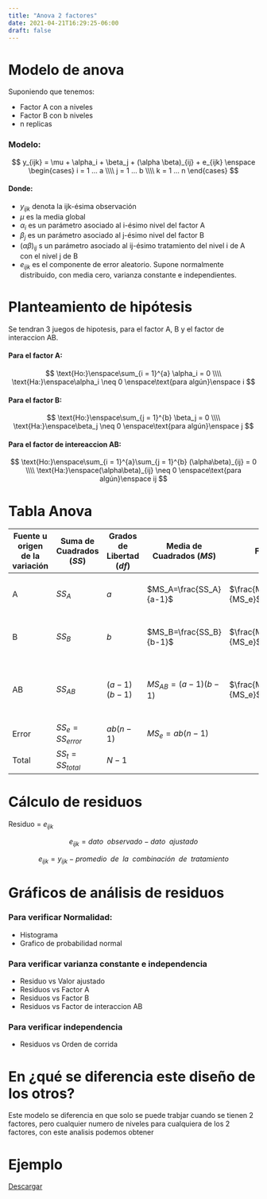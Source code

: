 ```yaml
---
title: "Anova 2 factores"
date: 2021-04-21T16:29:25-06:00
draft: false
---
```


# Modelo de anova

Suponiendo que tenemos:
- Factor A con a niveles
- Factor B con b niveles
- n replicas

### Modelo:
$$
y_{ijk} = \mu + \alpha_i + \beta_j + (\alpha \beta)_{ij} + e_{ijk} \enspace
\begin{cases}
    i = 1 ... a \\\\
    j = 1 ... b \\\\
    k = 1 ... n
\end{cases}
$$

#### Donde:
- $y_{ijk}$ denota la ijk-ésima observación
- $\mu$ es la media global
- $\alpha_i$ es un parámetro asociado al i-ésimo nivel del factor A
- $\beta_j$ es un parámetro asociado al j-ésimo nivel del factor B
- $(\alpha \beta)_{ij}$  s un parámetro asociado al ij-ésimo tratamiento del nivel i de A con el nivel j de B
- $e_{ijk}$ es el componente de error aleatorio. Supone normalmente distribuido, con media cero, varianza constante e independientes.

# Planteamiento de hipótesis

Se tendran 3 juegos de hipotesis, para el factor A, B y el factor de interaccion AB.

#### Para el factor A:
$$
\text{Ho:}\enspace\sum_{i = 1}^{a} \alpha_i = 0 \\\\
\text{Ha:}\enspace\alpha_i \neq 0 \enspace\text{para algún}\enspace i
$$

#### Para el factor B:
$$
\text{Ho:}\enspace\sum_{j = 1}^{b} \beta_j = 0 \\\\
\text{Ha:}\enspace\beta_j \neq 0 \enspace\text{para algún}\enspace j
$$

#### Para el factor de intereaccion AB:
$$
\text{Ho:}\enspace\sum_{i = 1}^{a}\sum_{j = 1}^{b} (\alpha\beta)_{ij} = 0 \\\\
\text{Ha:}\enspace(\alpha\beta)_{ij} \neq 0 \enspace\text{para algún}\enspace ij
$$

# Tabla Anova

| Fuente u  origen de  la  variación | Suma de  Cuadrados ($SS$) | Grados  de  Libertad ($df$) | Media de  Cuadrados ($MS$) | F                    | F crítico                        | Valor P |
|------------------------------------|---------------------------|-----------------------------|----------------------------|----------------------|----------------------------------|---------|
| A                                  | $SS_A$                    | $a$                         | $MS_A=\frac{SS_A}{a-1}$    | $\frac{MS_A}{MS_e}$  | $F(\alpha, a-1, ab(n-1))$        |         |
| B                                  | $SS_B$                    | $b$                         | $MS_B=\frac{SS_B}{b-1}$    | $\frac{MS_B}{MS_e}$  | $F(\alpha, b-1, ab(n-1))$        |         |
| AB                                 | $SS_{AB}$                 | $(a-1)(b-1)$                | $MS_{AB}=(a-1)(b-1)$       | $\frac{MS_AB}{MS_e}$ | $F(\alpha, (a-1)(b-1), ab(n-1))$ |         |
| Error                              | $SS_e=SS_{error}$         | $ab(n-1)$                   | $MS_e=ab(n-1)$             |                      |                                  |         |
| Total                              | $SS_t=SS_{total}$         | $N-1$                       |                            |                      |                                  |         |

# Cálculo de residuos

Residuo = $e_{ijk}$

$$e_{ijk}= dato \enspace observado - dato \enspace ajustado$$

$$e_{ijk}= y_{ijk} - promedio \enspace de \enspace la \enspace combinación \enspace de \enspace tratamiento$$

# Gráficos de análisis de residuos

### Para verificar Normalidad:
- Histograma
- Grafico de probabilidad normal

### Para verificar varianza constante e independencia
- Residuo vs Valor ajustado
- Residuos vs Factor A
- Residuos vs Factor B
- Residuos vs Factor de interaccion AB

### Para verificar independencia
- Residuos vs Orden de corrida

# En ¿qué se diferencia este diseño de los otros?

Este modelo se diferencia en que solo se puede trabjar cuando se tienen 2 factores, pero cualquier numero de niveles para cualquiera de los 2 factores, con este analisis podemos obtener 


# Ejemplo
[Descargar](/anova-wiki/Ejemplo_2_k.xlsx)